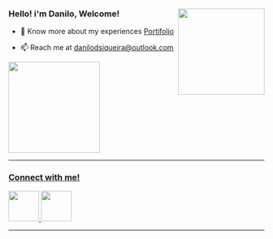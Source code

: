 ### Hello! i'm Danilo, Welcome!<img align="right" height = "170em" alt="" src="">

- 🎈 Know more about my experiences [Portifolio](https://danilo-portilofio.vercel.app/)

- 📫 Reach me at danilodsiqueira@outlook.com
  

<div>
  <a href="https://github.com/danilosiq">
  <img height="180em" src="https://github-readme-stats.vercel.app/api/top-langs/?username=danilosiq&layout=compact&langs_count=16&theme=dark"/>
    
</div>

<hr>

<h3>Connect with me!</h3>


<div>
  <a href="https://www.linkedin.com/in/danilo-siqueira-1a31a7234/" target="_blank"> <img height="60em" src="https://upload.wikimedia.org/wikipedia/commons/thumb/f/f8/LinkedIn_icon_circle.svg/800px-LinkedIn_icon_circle.svg.png"/>
  </a>
  <a href="https://www.instagram.com/daniloosiq/" target="_blank"> <img height="60em" src="https://cdn-icons-png.flaticon.com/512/5968/5968776.png"/>
  </a>
</div>
<hr>

 

